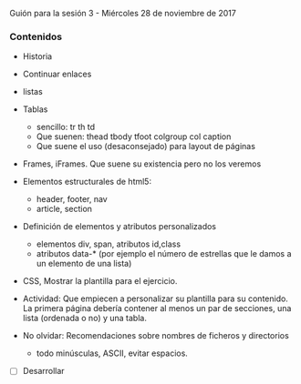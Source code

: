 Guión para la sesión 3 - Miércoles 28 de noviembre de 2017
### Contenidos
- Historia
- Continuar enlaces
- listas
- Tablas
  - sencillo: tr th td
  - Que suenen: thead tbody tfoot colgroup col caption
  - Que suene el uso (desaconsejado) para layout de páginas
- Frames, iFrames. Que suene su existencia pero no los veremos
- Elementos estructurales de html5:
  - header, footer, nav
  - article, section
- Definición de elementos y atributos personalizados
  - elementos div, span, atributos id,class
  - atributos data-* (por ejemplo el número de estrellas que le damos a un elemento de una lista)
- CSS, Mostrar la plantilla para el ejercicio.
- Actividad: Que empiecen a personalizar su plantilla para su contenido. La primera página debería contener al menos un par de secciones, una lista (ordenada o no) y una tabla.

- No olvidar: Recomendaciones sobre nombres de ficheros y directorios
  - todo minúsculas, ASCII, evitar espacios.
- [ ] Desarrollar
